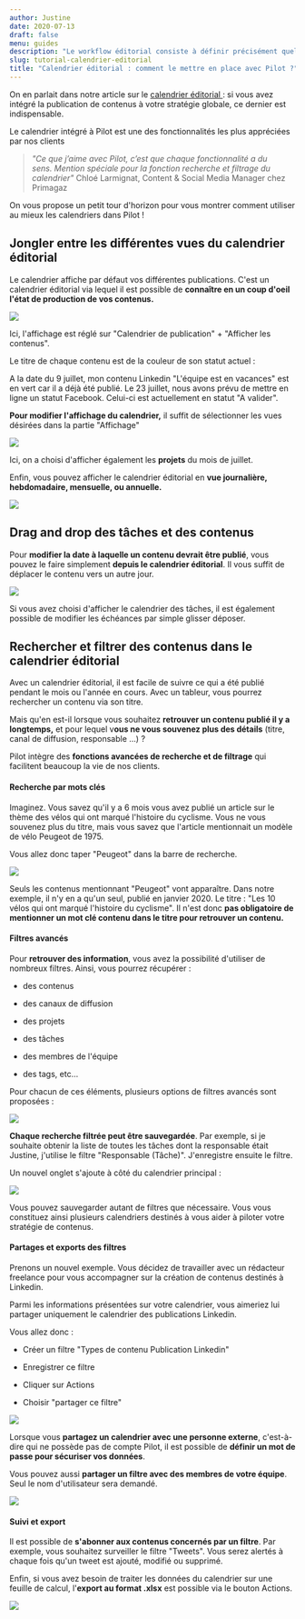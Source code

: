 ```yaml
---
author: Justine
date: 2020-07-13
draft: false
menu: guides
description: "Le workflow éditorial consiste à définir précisément quel est le rôle de chaque membre de l'équipe par rapport à la production contenus. Ce workflow peut accompagner le contenu sur toute sa durée de vie."
slug: tutorial-calendrier-editorial
title: "Calendrier éditorial : comment le mettre en place avec Pilot ?"
---
```


On en parlait dans notre article sur le [calendrier éditorial ](https://www.pilot.pm/blog/calendrier-editorial/): si vous avez intégré la publication de contenus à votre stratégie globale, ce dernier est indispensable.

Le calendrier intégré à Pilot est une des fonctionnalités les plus appréciées par nos clients

> _"Ce que j’aime avec Pilot, c’est que chaque fonctionnalité a du sens. Mention spéciale pour la fonction recherche et filtrage du calendrier"_ Chloé Larmignat, Content & Social Media Manager chez Primagaz

On vous propose un petit tour d'horizon pour vous montrer comment utiliser au mieux les calendriers dans Pilot !

## Jongler entre les différentes vues du calendrier éditorial

Le calendrier affiche par défaut vos différentes publications. C'est un calendrier éditorial via lequel il est possible de **connaître en un coup d'oeil l'état de production de vos contenus.**

![](https://pilotapp-leader.s3.amazonaws.com/assets/136/35479/136_35479_original.gif)

Ici, l'affichage est réglé sur "Calendrier de publication" + "Afficher les contenus".

Le titre de chaque contenu est de la couleur de son statut actuel :

A la date du 9 juillet, mon contenu Linkedin "L'équipe est en vacances" est en vert car il a déjà été publié. Le 23 juillet, nous avons prévu de mettre en ligne un statut Facebook. Celui-ci est actuellement en statut "A valider".

**Pour modifier l'affichage du calendrier,** il suffit de sélectionner les vues désirées dans la partie "Affichage"

![](https://pilotapp-leader.s3.amazonaws.com/assets/136/35486/136_35486_working.jpg)

Ici, on a choisi d'afficher également les **projets** du mois de juillet.

Enfin, vous pouvez afficher le calendrier éditorial en **vue journalière, hebdomadaire, mensuelle, ou annuelle.**

![](https://pilotapp-leader.s3.amazonaws.com/assets/136/35485/136_35485_working.jpg)

## Drag and drop des tâches et des contenus

Pour **modifier la date à laquelle un contenu devrait être publié**, vous pouvez le faire simplement **depuis le calendrier éditorial**. Il vous suffit de déplacer le contenu vers un autre jour.

![](https://pilotapp-leader.s3.amazonaws.com/assets/136/35483/136_35483_original.gif)

Si vous avez choisi d'afficher le calendrier des tâches, il est également possible de modifier les échéances par simple glisser déposer.

## Rechercher et filtrer des contenus dans le calendrier éditorial

Avec un calendrier éditorial, il est facile de suivre ce qui a été publié pendant le mois ou l'année en cours. Avec un tableur, vous pourrez rechercher un contenu via son titre.

Mais qu'en est-il lorsque vous souhaitez **retrouver un contenu publié il y a longtemps,** et pour lequel v**ous ne vous souvenez plus des détails** (titre, canal de diffusion, responsable ...) ?

Pilot intègre des **fonctions avancées de recherche et de filtrage** qui facilitent beaucoup la vie de nos clients.

#### Recherche par mots clés

Imaginez. Vous savez qu'il y a 6 mois vous avez publié un article sur le thème des vélos qui ont marqué l'histoire du cyclisme. Vous ne vous souvenez plus du titre, mais vous savez que l'article mentionnait un modèle de vélo Peugeot de 1975.

Vous allez donc taper "Peugeot" dans la barre de recherche.

![](https://pilotapp-leader.s3.amazonaws.com/assets/136/35490/136_35490_working.jpg)

Seuls les contenus mentionnant "Peugeot" vont apparaître. Dans notre exemple, il n'y en a qu'un seul, publié en janvier 2020. Le titre : "Les 10 vélos qui ont marqué l'histoire du cyclisme". Il n'est donc **pas obligatoire de mentionner un mot clé contenu dans le titre pour retrouver un contenu.**

#### Filtres avancés

Pour **retrouver des information**, vous avez la possibilité d'utiliser de nombreux filtres. Ainsi, vous pourrez récupérer :

-   des contenus

-   des canaux de diffusion

-   des projets

-   des tâches

-   des membres de l'équipe

-   des tags, etc...

Pour chacun de ces éléments, plusieurs options de filtres avancés sont proposées :

![](https://pilotapp-leader.s3.amazonaws.com/assets/136/35521/136_35521_original.gif)

**Chaque recherche filtrée peut être sauvegardée**. Par exemple, si je souhaite obtenir la liste de toutes les tâches dont la responsable était Justine, j'utilise le filtre "Responsable (Tâche)". J'enregistre ensuite le filtre.

Un nouvel onglet s'ajoute à côté du calendrier principal :

![](https://pilotapp-leader.s3.amazonaws.com/assets/136/35522/136_35522_original.png)

Vous pouvez sauvegarder autant de filtres que nécessaire. Vous vous constituez ainsi plusieurs calendriers destinés à vous aider à piloter votre stratégie de contenus.

#### Partages et exports des filtres

Prenons un nouvel exemple. Vous décidez de travailler avec un rédacteur freelance pour vous accompagner sur la création de contenus destinés à Linkedin.

Parmi les informations présentées sur votre calendrier, vous aimeriez lui partager uniquement le calendrier des publications Linkedin.

Vous allez donc :

-   Créer un filtre "Types de contenu Publication Linkedin"

-   Enregistrer ce filtre

-   Cliquer sur Actions

-   Choisir "partager ce filtre"

![](https://pilotapp-leader.s3.amazonaws.com/assets/136/35523/136_35523_original.gif)

Lorsque vous **partagez un calendrier avec une personne externe**, c'est-à-dire qui ne possède pas de compte Pilot, il est possible de **définir un mot de passe pour sécuriser vos données**.

Vous pouvez aussi **partager un filtre avec des membres de votre équipe**. Seul le nom d'utilisateur sera demandé.

![](https://pilotapp-leader.s3.amazonaws.com/assets/136/35524/136_35524_working.jpg)

#### Suivi et export

Il est possible de **s'abonner aux contenus concernés par un filtre**. Par exemple, vous souhaitez surveiller le filtre "Tweets". Vous serez alertés à chaque fois qu'un tweet est ajouté, modifié ou supprimé.

Enfin, si vous avez besoin de traiter les données du calendrier sur une feuille de calcul, l'**export au format .xlsx** est possible via le bouton Actions.

![](https://pilotapp-leader.s3.amazonaws.com/assets/136/35533/136_35533_original.png)

